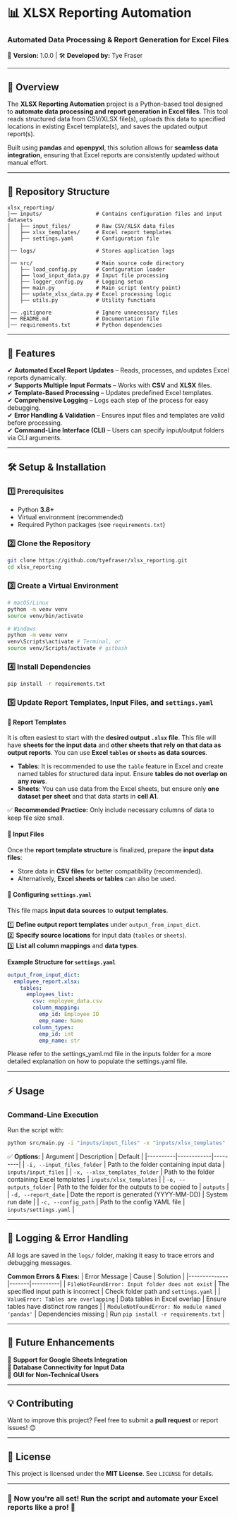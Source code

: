 # 📊 XLSX Reporting Automation

### Automated Data Processing & Report Generation for Excel Files

🚀 **Version:** 1.0.0 | 🛠 **Developed by:** Tye Fraser

---

## 📖 Overview

The **XLSX Reporting Automation** project is a Python-based tool designed to **automate data processing and report generation in Excel files**. This tool reads structured data from CSV/XLSX file(s), uploads this data to specified locations in existing Excel template(s), and saves the updated output report(s).

Built using **pandas** and **openpyxl**, this solution allows for **seamless data integration**, ensuring that Excel reports are consistently updated without manual effort.

---

## 📂 Repository Structure

```
xlsx_reporting/
│── inputs/                 # Contains configuration files and input datasets
│   ├── input_files/        # Raw CSV/XLSX data files
│   ├── xlsx_templates/     # Excel report templates
│   ├── settings.yaml       # Configuration file
│
│── logs/                   # Stores application logs
│
│── src/                    # Main source code directory
│   ├── load_config.py      # Configuration loader
│   ├── load_input_data.py  # Input file processing
│   ├── logger_config.py    # Logging setup
│   ├── main.py             # Main script (entry point)
│   ├── update_xlsx_data.py # Excel processing logic
│   ├── utils.py            # Utility functions
│
│── .gitignore              # Ignore unnecessary files
│── README.md               # Documentation file
│── requirements.txt        # Python dependencies
```

---

## 🚀 Features

✔ **Automated Excel Report Updates** – Reads, processes, and updates Excel reports dynamically.  
✔ **Supports Multiple Input Formats** – Works with **CSV** and **XLSX** files.  
✔ **Template-Based Processing** – Updates predefined Excel templates.  
✔ **Comprehensive Logging** – Logs each step of the process for easy debugging.  
✔ **Error Handling & Validation** – Ensures input files and templates are valid before processing.  
✔ **Command-Line Interface (CLI)** – Users can specify input/output folders via CLI arguments.

---

## 🛠 Setup & Installation

### 1️⃣ Prerequisites

- Python **3.8+**
- Virtual environment (recommended)
- Required Python packages (see `requirements.txt`)

### 2️⃣ Clone the Repository

```bash
git clone https://github.com/tyefraser/xlsx_reporting.git
cd xlsx_reporting
```

### 3️⃣ Create a Virtual Environment

```bash
# macOS/Linux
python -m venv venv
source venv/bin/activate

# Windows
python -m venv venv
venv\Scripts\activate # Terminal, or
source venv/Scripts/activate # gitbash
```

### 4️⃣ Install Dependencies

```bash
pip install -r requirements.txt
```

### 5️⃣ Update Report Templates, Input Files, and `settings.yaml`

#### 📌 Report Templates

It is often easiest to start with the **desired output `.xlsx` file**. This file will have **sheets for the input data** and **other sheets that rely on that data as output reports**. You can use **Excel `tables` or `sheets` as data sources**.

- **Tables**: It is recommended to use the `table` feature in Excel and create named tables for structured data input. Ensure **tables do not overlap on any rows**.
- **Sheets**: You can use data from the Excel sheets, but ensure only **one dataset per sheet** and that data starts in **cell A1**.

✅ **Recommended Practice:** Only include necessary columns of data to keep file size small.

#### 📌 Input Files

Once the **report template structure** is finalized, prepare the **input data files**:

- Store data in **CSV files** for better compatibility (recommended).
- Alternatively, **Excel sheets or tables** can also be used.

#### 📌 Configuring `settings.yaml`

This file maps **input data sources** to **output templates**.

1️⃣ **Define output report templates** under `output_from_input_dict`.  
2️⃣ **Specify source locations** for input data (`tables` or `sheets`).  
3️⃣ **List all column mappings** and **data types**.

**Example Structure for `settings.yaml`**

```yaml
output_from_input_dict:
  employee_report.xlsx:
    tables:
      employees_list:
        csv: employee_data.csv
        column_mapping:
          emp_id: Employee ID
          emp_name: Name
        column_types:
          emp_id: int
          emp_name: str
```

Please refer to the settings_yaml.md file in the inputs folder for a more detailed explanation on how to populate the settings.yaml file.

---

## ⚡ Usage

### **Command-Line Execution**

Run the script with:

```bash
python src/main.py -i "inputs/input_files" -x "inputs/xlsx_templates"
```

✅ **Options:**
| Argument | Description | Default |
|----------|------------|---------|
| `-i, --input_files_folder` | Path to the folder containing input data | `inputs/input_files` |
| `-x, --xlsx_templates_folder` | Path to the folder containing Excel templates | `inputs/xlsx_templates` |
| `-o, --outputs_folder` | Path to the folder for the outputs to be copied to | `outputs` |
| `-d, --report_date` | Date the report is generated (YYYY-MM-DD) | System run date |
| `-c, --config_path` | Path to the config YAML file | `inputs/settings.yaml` |

---

## 📝 Logging & Error Handling

All logs are saved in the `logs/` folder, making it easy to trace errors and debugging messages.

**Common Errors & Fixes:**
| Error Message | Cause | Solution |
|--------------|-------|----------|
| `FileNotFoundError: Input folder does not exist` | The specified input path is incorrect | Check folder path and `settings.yaml` |
| `ValueError: Tables are overlapping` | Data tables in Excel overlap | Ensure tables have distinct row ranges |
| `ModuleNotFoundError: No module named 'pandas'` | Dependencies missing | Run `pip install -r requirements.txt` |

---

## 📌 Future Enhancements

🔹 **Support for Google Sheets Integration**  
🔹 **Database Connectivity for Input Data**  
🔹 **GUI for Non-Technical Users**

---

## 💡 Contributing

Want to improve this project? Feel free to submit a **pull request** or report issues! 😊

---

## 📜 License

This project is licensed under the **MIT License**. See `LICENSE` for details.

---

### 🚀 **Now you're all set! Run the script and automate your Excel reports like a pro!** 🎉
